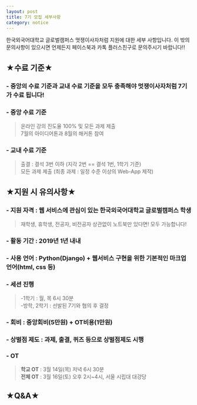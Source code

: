 ```yaml
---
layout: post
title: 7기 모집 세부사항
category: notice
---
```


한국외국어대학교 글로벌캠퍼스 멋쟁이사자처럼 지원에 대한 세부 사항입니다. 
이 밖의 문의사항이 있으시면 언제든지 페이스북과 카톡 플러스친구로 문의주시기 바랍니다!!

## ★수료 기준★
### - 중앙의 수료 기준과 교내 수료 기준을 모두 충족해야 멋쟁이사자처럼 7기가 수료 됩니다!
### - 중앙 수료 기준
   > 온라인 강의 진도율 100% 및 모든 과제 제출<br>
   > 7월의 아이디어톤과 8월의 해커톤 참여
### - 교내 수료 기준 
   > 출결 : 결석 3번 이하 (지각 2번 == 결석 1번, 1학기 기준)<br>
   > 모든 과제 제출 (최종 과제 : 일정 수준 이상의 Web-App 제작)


## ★지원 시 유의사항★
### - **지원 자격**  : 웹 서비스에 관심이 있는 한국외국어대학교 글로벌캠퍼스 학생 
   > 재학생, 휴학생, 전공자, 비전공자 상관없이 노트북만 있다면! 모두 가능합니다!
### - **활동 기간**  : 2019년 1년 내내
### - **사용 언어**  : Python(Django) + 웹서비스 구현을 위한 기본적인 마크업 언어(html, css 등)
### - **세션 진행**
   > -1학기 : 월, 목 6시 30분<br>
   > -방학, 2학기 : 선발된 7기와 협의 후 결정
### - **회비**  : 중앙회비(5만원) + OT비용(1만원)
### - **상벌점 제도**  : 과제, 출결, 퀴즈 등으로 상벌점제도 시행
### - **OT** 
   > **학교 OT** : 3월 14일(목) 저녁 6시 30분<br>
   > **전체 OT** : 3월 16일(토) 오후 2시~4시, 서울 시립대 대강당
   

## ★Q&A★

